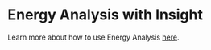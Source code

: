 # Energy Analysis with Insight

Learn more about how to use Energy Analysis [here](https://windows.help.formit.autodesk.com/formit-primer/part-ii/2.9-solar-and-insight-energy-analysis).


